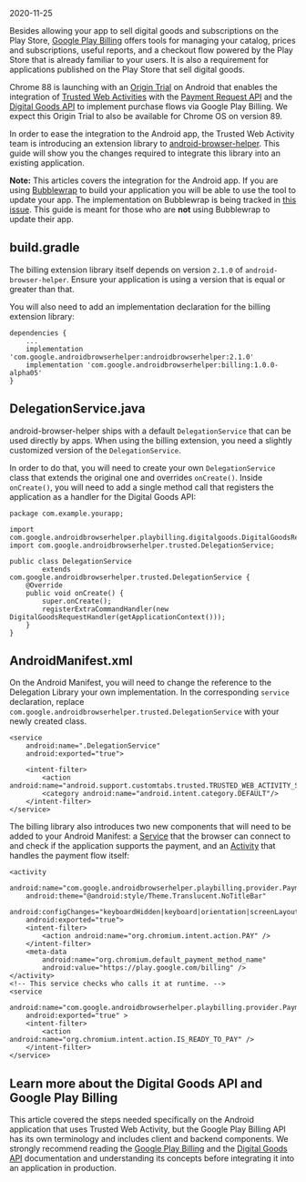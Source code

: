 2020-11-25

Besides allowing your app to sell digital goods and subscriptions on the Play Store, [Google Play Billing](https://developer.android.com/google/play/billing) offers tools for managing your catalog, prices and subscriptions, useful reports, and a checkout flow powered by the Play Store that is already familiar to your users. It is also a requirement for applications published on the Play Store that sell digital goods.

Chrome 88 is launching with an [Origin Trial](https://web.dev/origin-trials/) on Android that enables the integration of [Trusted Web Activities](/docs/android/trusted-web-activity/) with the [Payment Request API](https://www.w3.org/TR/payment-request/) and the [Digital Goods API](https://github.com/WICG/digital-goods) to implement purchase flows via Google Play Billing. We expect this Origin Trial to also be available for Chrome OS on version 89.

In order to ease the integration to the Android app, the Trusted Web Activity team is introducing an extension library to [android-browser-helper](https://github.com/GoogleChrome/android-browser-helper). This guide will show you the changes required to integrate this library into an existing application.

**Note:** This articles covers the integration for the Android app. If you are using [Bubblewrap](https://github.com/GoogleChromeLabs/bubblewrap) to build your application you will be able to use the tool to update your app. The implementation on Bubblewrap is being tracked in [this issue](https://github.com/GoogleChromeLabs/bubblewrap/issues/376). This guide is meant for those who are **not** using Bubblewrap to update their app.

build.gradle
------------

The billing extension library itself depends on version `2.1.0` of `android-browser-helper`. Ensure your application is using a version that is equal or greater than that.

You will also need to add an implementation declaration for the billing extension library:

    dependencies {
        ...
        implementation 'com.google.androidbrowserhelper:androidbrowserhelper:2.1.0'
        implementation 'com.google.androidbrowserhelper:billing:1.0.0-alpha05'
    }

DelegationService.java
----------------------

android-browser-helper ships with a default `DelegationService` that can be used directly by apps. When using the billing extension, you need a slightly customized version of the `DelegationService`.

In order to do that, you will need to create your own `DelegationService` class that extends the original one and overrides `onCreate()`. Inside `onCreate()`, you will need to add a single method call that registers the application as a handler for the Digital Goods API:

    package com.example.yourapp;

    import com.google.androidbrowserhelper.playbilling.digitalgoods.DigitalGoodsRequestHandler;
    import com.google.androidbrowserhelper.trusted.DelegationService;

    public class DelegationService
            extends com.google.androidbrowserhelper.trusted.DelegationService {
        @Override
        public void onCreate() {
            super.onCreate();
            registerExtraCommandHandler(new DigitalGoodsRequestHandler(getApplicationContext()));
        }
    }

AndroidManifest.xml
-------------------

On the Android Manifest, you will need to change the reference to the Delegation Library your own implementation. In the corresponding `service` declaration, replace `com.google.androidbrowserhelper.trusted.DelegationService` with your newly created class.

    <service
        android:name=".DelegationService"
        android:exported="true">

        <intent-filter>
            <action android:name="android.support.customtabs.trusted.TRUSTED_WEB_ACTIVITY_SERVICE"/>
            <category android:name="android.intent.category.DEFAULT"/>
        </intent-filter>
    </service>

The billing library also introduces two new components that will need to be added to your Android Manifest: a [Service](https://developer.android.com/guide/components/services) that the browser can connect to and check if the application supports the payment, and an [Activity](https://developer.android.com/reference/android/app/Activity) that handles the payment flow itself:

    <activity
        android:name="com.google.androidbrowserhelper.playbilling.provider.PaymentActivity"
        android:theme="@android:style/Theme.Translucent.NoTitleBar"
        android:configChanges="keyboardHidden|keyboard|orientation|screenLayout|screenSize"
        android:exported="true">
        <intent-filter>
            <action android:name="org.chromium.intent.action.PAY" />
        </intent-filter>
        <meta-data
            android:name="org.chromium.default_payment_method_name"
            android:value="https://play.google.com/billing" />
    </activity>
    <!-- This service checks who calls it at runtime. -->
    <service
        android:name="com.google.androidbrowserhelper.playbilling.provider.PaymentService"
        android:exported="true" >
        <intent-filter>
            <action android:name="org.chromium.intent.action.IS_READY_TO_PAY" />
        </intent-filter>
    </service>

Learn more about the Digital Goods API and Google Play Billing
--------------------------------------------------------------

This article covered the steps needed specifically on the Android application that uses Trusted Web Activity, but the Google Play Billing API has its own terminology and includes client and backend components. We strongly recommend reading the [Google Play Billing](https://developer.android.com/google/play/billing) and the [Digital Goods API](https://github.com/WICG/digital-goods) documentation and understanding its concepts before integrating it into an application in production.

